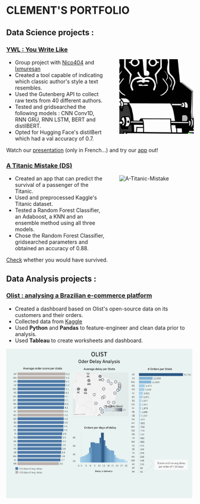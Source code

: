 # CLEMENT'S PORTFOLIO

## Data Science projects : 

### [YWL : You Write Like](https://github.com/Clement7991/ywl)
<a href="https://www.youtube.com/watch?v=5VZa8K2afMg&t=336s&ab_channel=PouetPouet">
  <img align="right" src="ywl.png" alt="YWL" width="200" style="margin-left: 40px;" />
</a>

* Group project with [Nico404](https://github.com/Nico404) and [lxmuresan](https://github.com/lxmuresan)
* Created a tool capable of indicating which classic author's style a text resembles.
* Used the Gutenberg API to collect raw texts from 40 different authors.
* Tested and gridsearched the following models : CNN Conv1D, RNN GRU, RNN LSTM, BERT and distilBERT.
* Opted for Hugging Face's distilBert which had a val accuracy of 0.7.

Watch our [presentation](https://www.youtube.com/watch?v=5VZa8K2afMg&ab_channel=PouetPouet) (only in French...) and try our [app](https://youwritelike.streamlit.app) out!


### [A Titanic Mistake (DS)](https://github.com/Clement7991/Titanic-hw)
<img align="right" src="https://images.rawpixel.com/image_800/cHJpdmF0ZS9sci9pbWFnZXMvd2Vic2l0ZS8yMDIzLTAzL3drMjk5MDc4OS1pbWFnZS5qcGc.jpg" alt="A-Titanic-Mistake" width="200" height="200" style="margin-left: 40px;" />

* Created an app that can predict the survival of a passenger of the Titanic.
* Used and preprocessed Kaggle's Titanic dataset.
* Tested a Random Forest Classifier, an Adaboost, a KNN and an ensemble method using all three models.
* Chose the Random Forest Classifier, gridsearched parameters and obtained an accuracy of 0.88.

[Check](https://titanic-mistake.streamlit.app/) whether you would have survived. 


## Data Analysis projects : 

### [Olist : analysing a Brazilian e-commerce platform](https://olist.com/pt-br/)

* Created a dashboard based on Olist's open-source data on its customers and their orders.
* Collected data from [Kaggle](https://www.kaggle.com/datasets/olistbr/brazilian-ecommerce)
* Used **Python** and **Pandas** to feature-engineer and clean data prior to analysis.
* Used **Tableau** to create worksheets and dashboard.

<img src="Olist DB.png" alt="Olist Dashboard" width="500" height="400">
